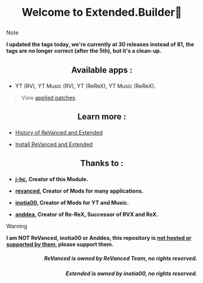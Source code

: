 # <p align="center"> Welcome to Extended.Builder🔧

> [!NOTE]
> **I updated the tags today, we're currently at 30 releases instead of 81, the tags are no longer correct (after the 5th), but it's a clean-up.**

## <p align="center"> Available apps :
- YT (RV), YT Music (RV), YT (ReReX), YT Music (ReReX).
> View [applied patches](https://github.com/kevinr99089/Extended.Builder/blob/main/config.toml).

## <p align="center"> Learn more :
- [History of ReVanced and Extended](https://github.com/kevinr99089/Extended.Builder/blob/main/history.md)

- [Install ReVanced and Extended](https://github.com/kevinr99089/Extended.Builder/blob/main/install.md)

## <p align="center"> Thanks to :
- **[j-hc](https://github.com/j-hc), Creator of this Module.**

- **[revanced](https://github.com/ReVanced), Creator of Mods for many applications.**

- **[inotia00](https://github.com/inotia00), Creator of Mods for YT and Music.**

- **[anddea](https://github.com/anddea), Creator of Re-ReX, Successor of RVX and ReX.**

> [!WARNING]
> **I am NOT ReVanced, inotia00 or Anddea, this repository is [not hosted or supported by them](https://github.com/kevinr99089/Extended.Builder/blob/main/history.md#-warning-), please support them.**

##### <p align="right"> **ReVanced is owned by ReVanced Team, no rights reserved.**
##### <p align="right"> **Extended is owned by inotia00, no rights reserved.**
